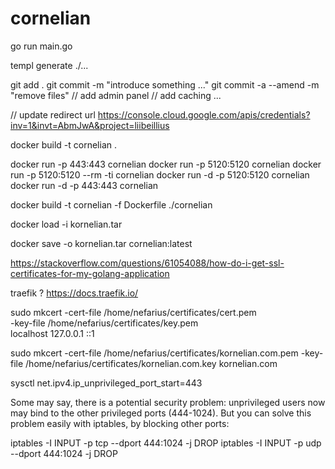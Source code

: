 # cornelian
go run main.go

templ generate ./...

git add .
git commit -m "introduce something ..."
git commit -a --amend -m "remove files"
// add admin panel
// add caching ...

// update redirect url
https://console.cloud.google.com/apis/credentials?inv=1&invt=AbmJwA&project=liibeillius

docker build -t cornelian .

docker run -p 443:443 cornelian
docker run -p 5120:5120 cornelian
docker run -p 5120:5120 --rm -ti cornelian
docker run -d -p 5120:5120 cornelian
docker run -d -p 443:443 cornelian

docker build -t cornelian -f Dockerfile ./cornelian

docker load -i kornelian.tar


docker save -o kornelian.tar cornelian:latest

https://stackoverflow.com/questions/61054088/how-do-i-get-ssl-certificates-for-my-golang-application

traefik ? https://docs.traefik.io/




sudo mkcert -cert-file /home/nefarius/certificates/cert.pem \
       -key-file /home/nefarius/certificates/key.pem \
       localhost 127.0.0.1 ::1

sudo mkcert -cert-file /home/nefarius/certificates/kornelian.com.pem -key-file /home/nefarius/certificates/kornelian.com.key kornelian.com

sysctl net.ipv4.ip_unprivileged_port_start=443


Some may say, there is a potential security problem: unprivileged users now may bind to the other privileged ports (444-1024). But you can solve this problem easily with iptables, by blocking other ports:

iptables -I INPUT -p tcp --dport 444:1024 -j DROP
iptables -I INPUT -p udp --dport 444:1024 -j DROP
